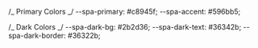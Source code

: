 /_ Primary Colors _/
--spa-primary: #c8945f;
--spa-accent: #596bb5;

/_ Dark Colors _/
--spa-dark-bg: #2b2d36;
--spa-dark-text: #36342b;
--spa-dark-border: #36322b;

